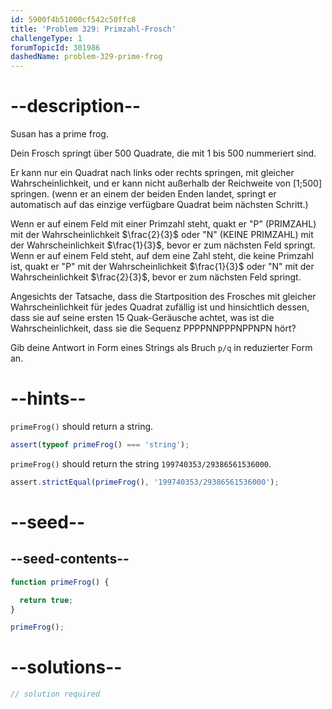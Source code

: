 ```yaml
---
id: 5900f4b51000cf542c50ffc8
title: 'Problem 329: Primzahl-Frosch'
challengeType: 1
forumTopicId: 301986
dashedName: problem-329-prime-frog
---
```


# --description--

Susan has a prime frog.

Dein Frosch springt über 500 Quadrate, die mit 1 bis 500 nummeriert sind.

Er kann nur ein Quadrat nach links oder rechts springen, mit gleicher Wahrscheinlichkeit, und er kann nicht außerhalb der Reichweite von [1;500] springen. (wenn er an einem der beiden Enden landet, springt er automatisch auf das einzige verfügbare Quadrat beim nächsten Schritt.)

Wenn er auf einem Feld mit einer Primzahl steht, quakt er "P" (PRIMZAHL) mit der Wahrscheinlichkeit $\frac{2}{3}$ oder "N" (KEINE PRIMZAHL) mit der Wahrscheinlichkeit $\frac{1}{3}$, bevor er zum nächsten Feld springt. Wenn er auf einem Feld steht, auf dem eine Zahl steht, die keine Primzahl ist, quakt er "P" mit der Wahrscheinlichkeit $\frac{1}{3}$ oder "N" mit der Wahrscheinlichkeit $\frac{2}{3}$, bevor er zum nächsten Feld springt.

Angesichts der Tatsache, dass die Startposition des Frosches mit gleicher Wahrscheinlichkeit für jedes Quadrat zufällig ist und hinsichtlich dessen, dass sie auf seine ersten 15 Quak-Geräusche achtet, was ist die Wahrscheinlichkeit, dass sie die Sequenz PPPPNNPPPNPPNPN hört?

Gib deine Antwort in Form eines Strings als Bruch `p/q` in reduzierter Form an.

# --hints--

`primeFrog()` should return a string.

```js
assert(typeof primeFrog() === 'string');
```

`primeFrog()` should return the string `199740353/29386561536000`.

```js
assert.strictEqual(primeFrog(), '199740353/29386561536000');
```

# --seed--

## --seed-contents--

```js
function primeFrog() {

  return true;
}

primeFrog();
```

# --solutions--

```js
// solution required
```
